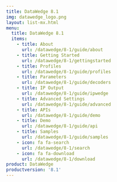 ```yaml
---
title: DataWedge 8.1
img: datawedge_logo.png
layout: list-mx.html
menu: 
  title: DataWedge 8.1
  items:
    - title: About
      url: /datawedge/8-1/guide/about
    - title: Getting Started
      url: /datawedge/8-1/gettingstarted
    - title: Profiles
      url: /datawedge/8-1/guide/profiles
    - title: Parameters
      url: /datawedge/8-1/guide/decoders
    - title: IP Output
      url: /datawedge/8-1/guide/ipwedge
    - title: Advanced Settings
      url: /datawedge/8-1/guide/advanced
    - title: APIs
      url: /datawedge/8-1/guide/demo
    - title: Demo
      url: /datawedge/8-1/guide/api
    - title: Samples
      url: /datawedge/8-1/guide/samples
    - icon: fa fa-search
      url: /datawedge/8-1/search
    - icon: fa fa-download
      url: /datawedge/8-1/download
product: DataWedge
productversion: '8.1'
---
```

